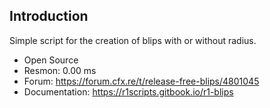 ## Introduction

Simple script for the creation of blips with or without radius.

- Open Source
- Resmon: 0.00 ms
- Forum: https://forum.cfx.re/t/release-free-blips/4801045
- Documentation: https://r1scripts.gitbook.io/r1-blips
